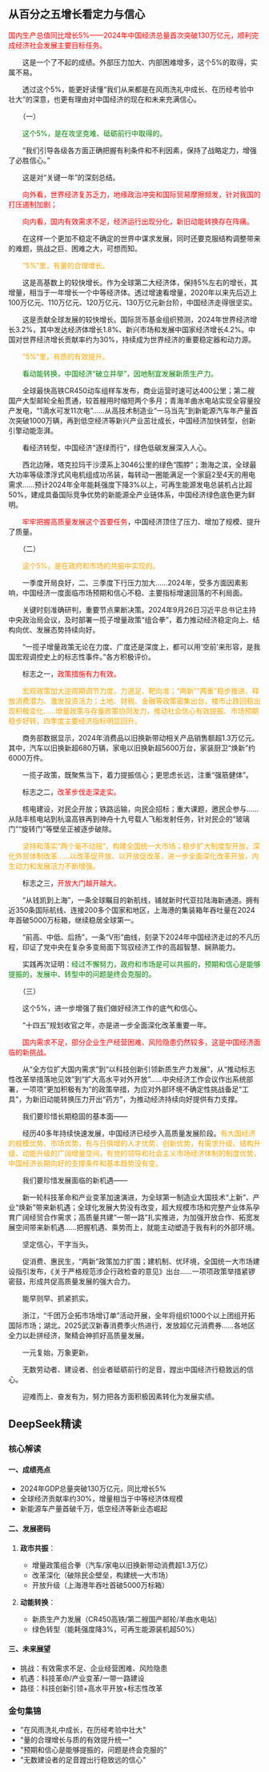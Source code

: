 ## 从百分之五增长看定力与信心

<span style="color:red">国内生产总值同比增长5%——2024年中国经济总量首次突破130万亿元，顺利完成经济社会发展主要目标任务。</span>

　　这是一个了不起的成绩。外部压力加大、内部困难增多，这个5%的取得，实属不易。

　　透过这个5%，能更好读懂“我们从来都是在风雨洗礼中成长、在历经考验中壮大”的深意，也更有理由对中国经济的现在和未来充满信心。

　　（一）

　　<span style="color:green">这个5%，是在攻坚克难、砥砺前行中取得的。</span>

　　“我们引导各级各方面正确把握有利条件和不利因素，保持了战略定力，增强了必胜信心。”

　　这是对“关键一年”的深刻总结。

　　<span style="color:red">向外看，世界经济复苏乏力，地缘政治冲突和国际贸易摩擦频发，针对我国的打压遏制加剧；</span>

　　<span style="color:red">向内看，国内有效需求不足，经济运行出现分化，新旧动能转换存在阵痛。</span>

　　在这样一个更加不稳定不确定的世界中谋求发展，同时还要克服结构调整带来的难题，挑战之巨、困难之大，可想而知。

　　<span style="color:orange">“5%”里，有量的合理增长。</span>

　　这是高基数上的较快增长。作为全球第二大经济体，保持5%左右的增长，其增量，相当于一年增长一个中等经济体。透过增速看增量，2020年以来先后迈上100万亿元、110万亿元、120万亿元、130万亿元新台阶，中国经济走得很坚实。

　　这是贡献全球发展的较快增长。国际货币基金组织预测，2024年世界经济增长3.2%，其中发达经济体增长1.8%、新兴市场和发展中国家经济增长4.2%。中国对世界经济增长贡献率约为30%，持续成为世界经济的重要稳定器和动力源。

　　<span style="color:orange">“5%”里，有质的有效提升。</span>

　　<span style="color:green">看动能转换，中国经济“破立并举”，因地制宜发展新质生产力。</span>

　　全球最快高铁CR450动车组样车发布，商业运营时速可达400公里；第二艘国产大型邮轮全船贯通，较首艘用时缩短两个多月；青海羊曲水电站实现全容量投产发电，“1滴水可发11次电”……从高技术制造业“一马当先”到新能源汽车年产量首次突破1000万辆，再到低空经济等新兴产业茁壮成长，中国经济加快转型，创新引擎动能澎湃。

　　看经济转型，中国经济“逐绿而行”，绿色低碳发展深入人心。

　　西北边陲，塔克拉玛干沙漠系上3046公里的绿色“围脖”；渤海之滨，全球最大功率等级漂浮式风电机组成功吊装，每转动一圈能满足一个家庭2至4天的用电需求……预计2024年全年能耗强度下降3%以上，可再生能源发电总装机占比超50%，建成具备国际竞争优势的新能源全产业链体系，中国经济绿色底色更为鲜明。

　　<span style="color:red">牢牢把握高质量发展这个首要任务</span>，中国经济顶住了压力、增加了规模、提升了质量。

　　（二）

　　<span style="color:orange">这个5%，是在政府和市场的共振中实现的。</span>

　　一季度开局良好，二、三季度下行压力加大……2024年，受多方面因素影响，中国经济一度面临市场预期和信心不稳、主要指标增速回落的不利局面。

　　关键时刻准确研判，重要节点果断决策。2024年9月26日习近平总书记主持中央政治局会议，及时部署一揽子增量政策“组合拳”，着力推动经济稳定向上、结构向优、发展态势持续向好。

　　“一揽子增量政策无论在力度、广度还是深度上，都可以用‘空前’来形容，是我国宏观调控史上的标志性事件。”各方积极评价。

　　标志之一，<span style="color:red">政策措施有力有效。</span>

　　<span style="color:orange">宏观政策加大逆周期调节力度，力道足、靶向准；“两新”“两重”稳步推进，释放消费潜力、激发投资活力；土地、财税、金融等政策密集出台，楼市止跌回稳出现积极变化……增量政策与存量政策协同发力，推动社会信心有效提振、市场预期稳步好转，四季度主要经济指标明显回升。</span>

　　商务部数据显示，2024年消费品以旧换新带动相关产品销售额超1.3万亿元。其中，汽车以旧换新超680万辆，家电以旧换新超5600万台，家装厨卫“焕新”约6000万件。

　　一揽子政策，既聚焦当下，着力提振信心；更思虑长远，注重“强筋健体”。

　　标志之二，<span style="color:red">改革步伐走深走实。</span>

　　核电建设，对民企开放；铁路运输，向民企招标；重大课题，邀民企参与……从陆丰核电站到杭温高铁再到神舟十九号载人飞船发射任务，针对民企的“玻璃门”“旋转门”等壁垒正被逐步破除。

　　<span style="color:orange">坚持和落实“两个毫不动摇”，构建全国统一大市场；稳步扩大制度型开放，深化外贸体制改革……以改革促开放、以开放促改革，进一步全面深化改革开放，内生动力和发展活力不断增强。</span>

　　标志之三，<span style="color:red">开放大门越开越大。</span>

　　“从钱凯到上海”，一条全球瞩目的新航线，铺就新时代亚拉陆海新通道。拥有近350条国际航线、连接200多个国家和地区，上海港的集装箱年吞吐量在2024年首破5000万标箱，继续稳居全球第一。

　　“前高、中低、后扬”，一条“V形”曲线，刻录下2024年中国经济走过的不凡历程，印证了党中央在复杂多变局面下驾驭经济工作的高超智慧、娴熟能力。

　　实践再次证明：<span style="color:green">经过不懈努力，政府和市场是可以共振的，预期和信心是能够提振的，发展中、转型中的问题是终会克服的。</span>

　　（三）

　　这个5%，进一步增强了我们做好经济工作的底气和信心。

　　“十四五”规划收官之年，亦是进一步全面深化改革重要一年。

　　<span style="color:red">国内需求不足，部分企业生产经营困难、风险隐患仍然较多，这是中国经济面临的新挑战。</span>

　　从“全方位扩大国内需求”到“以科技创新引领新质生产力发展”，从“推动标志性改革举措落地见效”到“扩大高水平对外开放”……中央经济工作会议作出系统部署，一项项“更加积极有为”的政策举措，为应对外部环境不确定性挑战备足“工具”，为新旧动能转换压力开出“药方”，为推动经济持续向好提供有力支撑。

　　我们要珍惜长期稳固的基本面——

　　经历40多年持续快速发展，中国经济已经步入高质量发展阶段。<span style="color:orange">有大国经济的规模优势、市场优势，有与日俱增的人才优势、创新优势，有需求升级、结构升级、动能升级的广阔增量空间，有党的领导和社会主义市场经济体制的制度优势，中国经济长期向好的支撑条件和基本趋势没有变。</span>

　　我们要珍惜发展面临的新机遇——

　　新一轮科技革命和产业变革加速演进，为全球第一制造业大国技术“上新”、产业“焕新”带来新机遇；全球化发展大势没有改变，超大规模市场和完整产业体系孕育广阔经贸合作需求；高质量共建“一带一路”扎实推进，为加强开放合作、拓宽发展空间带来新机遇……把握机遇、乘势而上，就能主动塑造于我有利的外部环境。

　　坚定信心，干字当头。

　　促消费、惠民生，“两新”政策加力扩围；建机制、优环境，全国统一大市场建设指引发布，《关于严格规范涉企行政检查的意见》出台……一项项政策举措紧锣密鼓，形成共促高质量发展的强大合力。

　　能早则早、抓紧抓实。

　　浙江，“千团万企拓市场增订单”活动开展，全年将组织1000个以上团组开拓国际市场；湖北，2025武汉新春消费季火热进行，发放超亿元消费券……各地区全力以赴拼经济，聚精会神抓好高质量发展。

　　一元复始，万象更新。

　　无数劳动者、建设者、创业者砥砺前行的足音，蹚出中国经济行稳致远的信心。

　　迎难而上、奋发有为，努力把各方面积极因素转化为发展实绩。

## DeepSeek精读

### 核心解读

#### 一、成绩亮点

- 2024年GDP总量突破130万亿元，同比增长5%
- 全球经济贡献率约30%，增量相当于中等经济体规模
- 新能源车产量首破千万，低空经济等新业态崛起

#### 二、发展密码

1. **政市共振**：
   - 增量政策组合拳（汽车/家电以旧换新带动消费超1.3万亿）
   - 改革深化（破除民企壁垒，构建统一大市场）
   - 开放升级（上海港年吞吐首破5000万标箱）

2. **动能转换**：
   - 新质生产力发展（CR450高铁/第二艘国产邮轮/羊曲水电站）
   - 绿色转型（能耗强度降3%，可再生能源装机超50%）

#### 三、未来展望

- 挑战：有效需求不足、企业经营困难、风险隐患
- 机遇：科技革命/产业变革/一带一路建设
- 路径：科技创新引领+高水平开放+标志性改革

### 金句集锦

- "在风雨洗礼中成长，在历经考验中壮大"
- "量的合理增长与质的有效提升统一"
- "预期和信心是能够提振的，问题是终会克服的"
- "无数建设者的足音蹚出行稳致远的信心"
